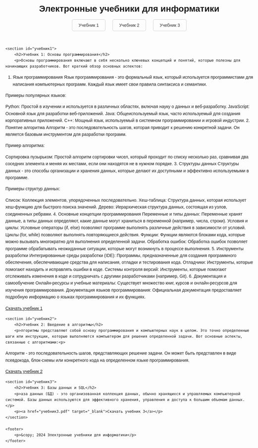 <!DOCTYPE html>
<html lang="ru">
<head>
    <meta charset="UTF-8">
    <meta name="viewport" content="width=device-width, initial-scale=1.0">
    <title>Электронные учебники для информатики</title>
    <style>
        body {
            font-family: Arial, sans-serif;
            line-height: 1.6;
            margin: 20px;
            max-width: 800px;
            margin-left: auto;
            margin-right: auto;
        }
        h1 {
            text-align: center;
        }
        nav {
            text-align: center;
            margin-bottom: 20px;
        }
        nav a {
            text-decoration: none;
            padding: 10px 20px;
            margin: 0 10px;
            color: #333;
            border: 1px solid #ccc;
            border-radius: 5px;
        }
        nav a:hover {
            background-color: #f0f0f0;
        }
        footer {
            text-align: center;
            margin-top: 50px;
            padding: 10px;
            background-color: #f0f0f0;
        }
    </style>
</head>
<body>
    <header>
        <h1>Электронные учебники для информатики</h1>
        <nav>
            <a href="#учебник1">Учебник 1</a>
            <a href="#учебник2">Учебник 2</a>
            <a href="#учебник3">Учебник 3</a>
        </nav>
    </header>

    <section id="учебник1">
        <h2>Учебник 1: Основы программирования</h2>
        <p>Основы программирования включают в себя несколько ключевых концепций и понятий, которые полезны для начинающих разработчиков. Вот краткий обзор основных аспектов:

1. Язык программирования
Язык программирования - это формальный язык, который используется программистами для написания компьютерных программ. Каждый язык имеет свои правила синтаксиса и семантики.

Примеры популярных языков:

Python: Простой в изучении и используется в различных областях, включая науку о данных и веб-разработку.
JavaScript: Основной язык для разработки веб-приложений.
Java: Общеиспользуемый язык, часто используемый для создания корпоративных приложений.
C++: Мощный язык, используемый в системном программировании и игровой индустрии.
2. Понятие алгоритма
Алгоритм - это последовательность шагов, которая приводит к решению конкретной задачи. Он является базовым инструментом для разработки программ.

Пример алгоритма:

Сортировка пузырьком: Простой алгоритм сортировки чисел, который проходит по списку несколько раз, сравнивая два соседних элемента и меняя их местами, если они находятся не в нужном порядке.
3. Структуры данных
Структуры данных - это способы организации и хранения данных, которые делают их доступными и эффективно используемыми в программе.

Примеры структур данных:

Список: Коллекция элементов, упорядоченных последовательно.
Хеш-таблица: Структура данных, которая использует хеш-функцию для быстрого поиска значений.
Дерево: Иерархическая структура данных, состоящая из узлов, соединенных ребрами.
4. Основные концепции программирования
Переменные и типы данных: Переменные хранят данные, а типы данных определяют, какие данные могут храниться в переменной (например, числа, строки).
Условия и циклы: Условные операторы (if, else) позволяют программе выполнять различные действия в зависимости от условий. Циклы (for, while) позволяют выполнять повторяющиеся действия.
Функции: Функции являются блоками кода, которые можно вызывать многократно для выполнения определенной задачи.
Обработка ошибок: Обработка ошибок позволяет программе обрабатывать неожиданные ситуации, которые могут возникнуть в процессе выполнения.
5. Инструменты разработки
Интегрированные среды разработки (IDE): Программы, предназначенные для создания программного обеспечения, обеспечивающие средства для написания, отладки и тестирования кода.
Отладчики: Инструменты, которые помогают находить и исправлять ошибки в коде.
Системы контроля версий: Инструменты, которые помогают отслеживать изменения в коде и сотрудничать с другими разработчиками (например, Git).
6. Документация и самообучение
Онлайн-ресурсы и учебные материалы: Существует множество книг, курсов и онлайн-ресурсов для изучения программирования.
Документация языков программирования: Официальная документация предоставляет подробную информацию о языках программирования и их функциях.</p>
        <p><a href="учебник1.pdf" target="_blank">Скачать учебник 1</a></p>
    </section>

    <section id="учебник2">
        <h2>Учебник 2: Введение в алгоритмы</h2>
        <p>лгоритмы представляют собой основу программирования и компьютерных наук в целом. Это точно определенные шаги или инструкции, которые выполняются компьютером для решения определенной задачи. Вот основные аспекты, связанные с алгоритмами:<p>
<p>Алгоритм - это последовательность шагов, представляющих решение задачи. Он может быть представлен в виде псевдокода, блок-схемы или конкретного кода на определенном языке программирования.
</p>
        <p><a href="учебник2.pdf" target="_blank">Скачать учебник 2</a></p>
    </section>

    <section id="учебник3">
        <h2>Учебник 3: Базы данных и SQL</h2>
        <p>аза данных (БД) - это организованная коллекция данных, обычно хранящихся и управляемых компьютерной системой. Базы данных используются для эффективного хранения, управления и доступа к большим объемам данных. </p>
        <p><a href="учебник3.pdf" target="_blank">Скачать учебник 3</a></p>
    </section>

    <footer>
        <p>&copy; 2024 Электронные учебники для информатики</p>
    </footer>
</body>
</html>
